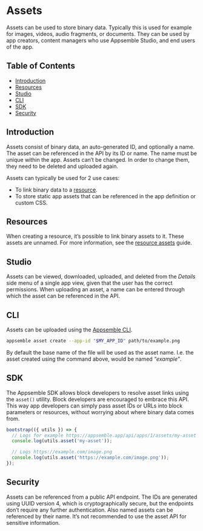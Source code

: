 # Assets

Assets can be used to store binary data. Typically this is used for example for images, videos,
audio fragments, or documents. They can be used by app creators, content managers who use Appsemble
Studio, and end users of the app.

## Table of Contents

- [Introduction](#introduction)
- [Resources](#resources)
- [Studio](#studio)
- [CLI](#cli)
- [SDK](#sdk)
- [Security](#security)

## Introduction

Assets consist of binary data, an auto-generated ID, and optionally a name. The asset can be
referenced in the API by its ID or name. The name must be unique within the app. Assets can’t be
changed. In order to change them, they need to be deleted and uploaded again.

Assets can typically be used for 2 use cases:

- To link binary data to a [resource](./resources.md).
- To store static app assets that can be referenced in the app definition or custom CSS.

## Resources

When creating a resource, it’s possible to link binary assets to it. These assets are unnamed. For
more information, see the [resource assets](./resources.md#assets) guide.

## Studio

Assets can be viewed, downloaded, uploaded, and deleted from the _Details_ side menu of a single app
view, given that the user has the correct permissions. When uploading an asset, a name can be
entered through which the asset can be referenced in the API.

## CLI

Assets can be uploaded using the [Appsemble CLI](https://www.npmjs.com/package/@appsemble/cli).

```sh
appsemble asset create --app-id "$MY_APP_ID" path/to/example.png
```

By default the base name of the file will be used as the asset name. I.e. the asset created using
the command above, would be named _“example”_.

## SDK

The Appsemble SDK allows block developers to resolve asset links using the `asset()` utility. Block
developers are encouraged to embrace this API. This way app developers can simply pass asset IDs or
URLs into block parameters or resources, without worrying about where binary data comes from.

```ts
bootstrap(({ utils }) => {
  // Logs for example https://appsemble.app/api/apps/1/assets/my-asset
  console.log(utils.asset('my-asset'));

  // Logs https://example.com/image.png
  console.log(utils.asset('https://example.com/image.png'));
});
```

## Security

Assets can be referenced from a public API endpoint. The IDs are generated using UUID version 4,
which is cryptographically secure, but the endpoints don’t require any further authentication. Also
named assets can be referenced by their name. It’s not recommended to use the asset API for
sensitive information.
